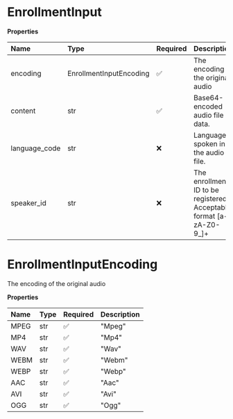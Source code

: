 # EnrollmentInput

**Properties**

| Name          | Type                    | Required | Description                                                         |
| :------------ | :---------------------- | :------- | :------------------------------------------------------------------ |
| encoding      | EnrollmentInputEncoding | ✅       | The encoding of the original audio                                  |
| content       | str                     | ✅       | Base64-encoded audio file data.                                     |
| language_code | str                     | ❌       | Language spoken in the audio file.                                  |
| speaker_id    | str                     | ❌       | The enrollment ID to be registered. Acceptable format [a-zA-Z0-9_]+ |

# EnrollmentInputEncoding

The encoding of the original audio

**Properties**

| Name | Type | Required | Description |
| :--- | :--- | :------- | :---------- |
| MPEG | str  | ✅       | "Mpeg"      |
| MP4  | str  | ✅       | "Mp4"       |
| WAV  | str  | ✅       | "Wav"       |
| WEBM | str  | ✅       | "Webm"      |
| WEBP | str  | ✅       | "Webp"      |
| AAC  | str  | ✅       | "Aac"       |
| AVI  | str  | ✅       | "Avi"       |
| OGG  | str  | ✅       | "Ogg"       |

<!-- This file was generated by liblab | https://liblab.com/ -->
